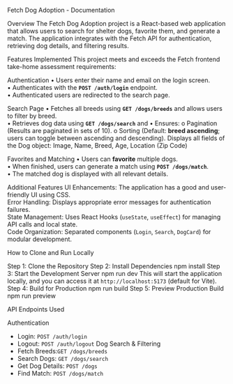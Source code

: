 Fetch Dog Adoption - Documentation

Overview
The Fetch Dog Adoption project is a React-based web application that allows users to search for shelter dogs, favorite them, and generate a match. The application integrates with the Fetch API for authentication, retrieving dog details, and filtering results.

Features Implemented
This project meets and exceeds the Fetch frontend take-home assessment requirements:

Authentication
•	Users enter their name and email on the login screen.  
•	Authenticates with the **`POST /auth/login`** endpoint.  
•	Authenticated users are redirected to the search page.  

Search Page
•	Fetches all breeds using **`GET /dogs/breeds`** and allows users to filter by breed.  
•	Retrieves dog data using **`GET /dogs/search`** and 
•	Ensures:
o	Pagination (Results are paginated in sets of 10).
o	Sorting (Default: **breed ascending**; users can toggle between ascending and descending). Displays all fields of the Dog object: Image, Name, Breed, Age, Location (Zip Code)

Favorites and Matching
•	Users can **favorite** multiple dogs.  
•	When finished, users can generate a match using **`POST /dogs/match`**.  
•	The matched dog is displayed with all relevant details.  

Additional Features
UI Enhancements: The application has a good and user-friendly UI using CSS.  
Error Handling: Displays appropriate error messages for authentication failures.  
State Management: Uses React Hooks (`useState`, `useEffect`) for managing API calls and local state.  
Code Organization: Separated components (`Login`, `Search`, `DogCard`) for modular development.  

How to Clone and Run Locally

Step 1: Clone the Repository
Step 2: Install Dependencies
npm install
Step 3: Start the Development Server
npm run dev
This will start the application locally, and you can access it at `http://localhost:5173` (default for Vite).
Step 4: Build for Production
npm run build
Step 5: Preview Production Build
npm run preview

API Endpoints Used

Authentication
-  Login: `POST /auth/login`
-  Logout: `POST /auth/logout`
Dog Search & Filtering
-  Fetch Breeds:`GET /dogs/breeds`
-  Search Dogs: `GET /dogs/search`
-  Get Dog Details: `POST /dogs`
-  Find Match: `POST /dogs/match`


